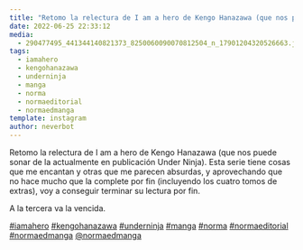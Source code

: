 ```yaml
---
title: "Retomo la relectura de I am a hero de Kengo Hanazawa (que nos puede sonar de la actualmente en publicación Under Ninja)"
date: 2022-06-25 22:33:12
media: 
  - 290477495_441344140821373_8250060090070812504_n_17901204320526663.jpg
tags: 
  - iamahero
  - kengohanazawa
  - underninja
  - manga
  - norma
  - normaeditorial
  - normaedmanga
template: instagram
author: neverbot
---
```


Retomo la relectura de I am a hero de Kengo Hanazawa (que nos puede sonar de la actualmente en publicación Under Ninja). Esta serie tiene cosas que me encantan y otras que me parecen absurdas, y aprovechando que no hace mucho que la complete por fin (incluyendo los cuatro tomos de extras), voy a conseguir terminar su lectura por fin. 

A la tercera va la vencida. 

[#iamahero](/tags/iamahero) [#kengohanazawa](/tags/kengohanazawa) [#underninja](/tags/underninja) [#manga](/tags/manga) [#norma](/tags/norma) [#normaeditorial](/tags/normaeditorial) [#normaedmanga](/tags/normaedmanga) [@normaedmanga](https://instagram.com/normaedmanga)
